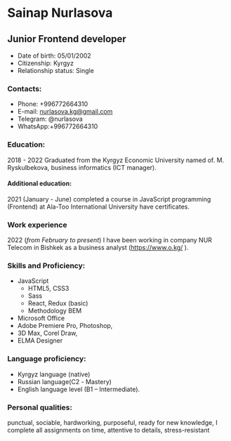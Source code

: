 # **Sainap Nurlasova**

## **Junior Frontend developer**

* Date of birth: 05/01/2002
* Citizenship: Kyrgyz
* Relationship status: Single

### **Contacts:**
* Phone: +996772664310
* E-mail: nurlasova.kg@gmail.com
* Telegram: @nurlasova
* WhatsApp:+996772664310

### **Education:**
2018 - 2022 Graduated from the Kyrgyz Economic University named of. M. Ryskulbekova, business informatics (ICT manager).

#### **Additional education:**
2021 (January - June) completed a course in JavaScript programming (Frontend) at Ala-Too International University have certificates.

### **Work experience**
2022 (_from February to present_) I have been working in company NUR Telecom in Bishkek as a business analyst (https://www.o.kg/ ).

### **Skills and Proficiency:**
* JavaScript 
   + HTML5, CSS3
   + Sass
   + React, Redux (basic)
   + Methodology BEM
* Microsoft Office
* Adobe Premiere Pro, Photoshop, 
* 3D Max, Corel Draw, 
* ELMA Designer

### **Language proficiency:**
* Kyrgyz language (native)
* Russian language(С2 - Mastery)
* English language level (B1 – Intermediate).

### **Personal qualities:** 
punctual, sociable, hardworking, purposeful, ready for new knowledge, I complete all assignments on time,  attentive to details, stress-resistant


 

